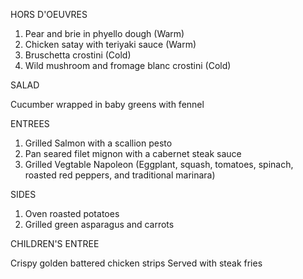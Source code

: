 HORS D'OEUVRES
1. Pear and brie in phyello dough (Warm)
2. Chicken satay with teriyaki sauce (Warm)
3. Bruschetta crostini (Cold)
4. Wild mushroom and fromage blanc crostini (Cold)



SALAD

Cucumber wrapped in baby greens with fennel


ENTREES
1. Grilled Salmon with a scallion pesto
2. Pan seared filet mignon with a cabernet steak sauce
3. Grilled Vegtable Napoleon
(Eggplant, squash, tomatoes, spinach, roasted red peppers, and traditional marinara)

SIDES
1. Oven roasted potatoes
2. Grilled green asparagus and carrots

CHILDREN'S ENTREE

Crispy golden battered chicken strips
Served with steak fries

